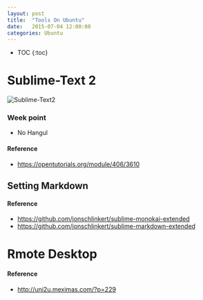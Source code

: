 ```yaml
---
layout: post
title:  "Tools On Ubuntu"
date:   2015-07-04 12:00:00
categories: Ubuntu
---
```


* TOC
{:toc}

# Sublime-Text 2
![Sublime-Text2](https://encrypted-tbn3.gstatic.com/images?q=tbn:ANd9GcQKm1UUFXw0H8iOslGxR4lXcJqkbJuKe_yKXT9r7-GJ6_sAwiNt)

### Week point
 * No Hangul

#### Reference
 * https://opentutorials.org/module/406/3610

## Setting Markdown

#### Reference
 * https://github.com/jonschlinkert/sublime-monokai-extended
 * https://github.com/jonschlinkert/sublime-markdown-extended

# Rmote Desktop

#### Reference
 * http://uni2u.meximas.com/?p=229